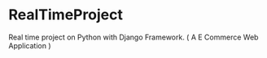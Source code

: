 # RealTimeProject
Real time project on Python with Django Framework.  ( A E Commerce Web Application )
